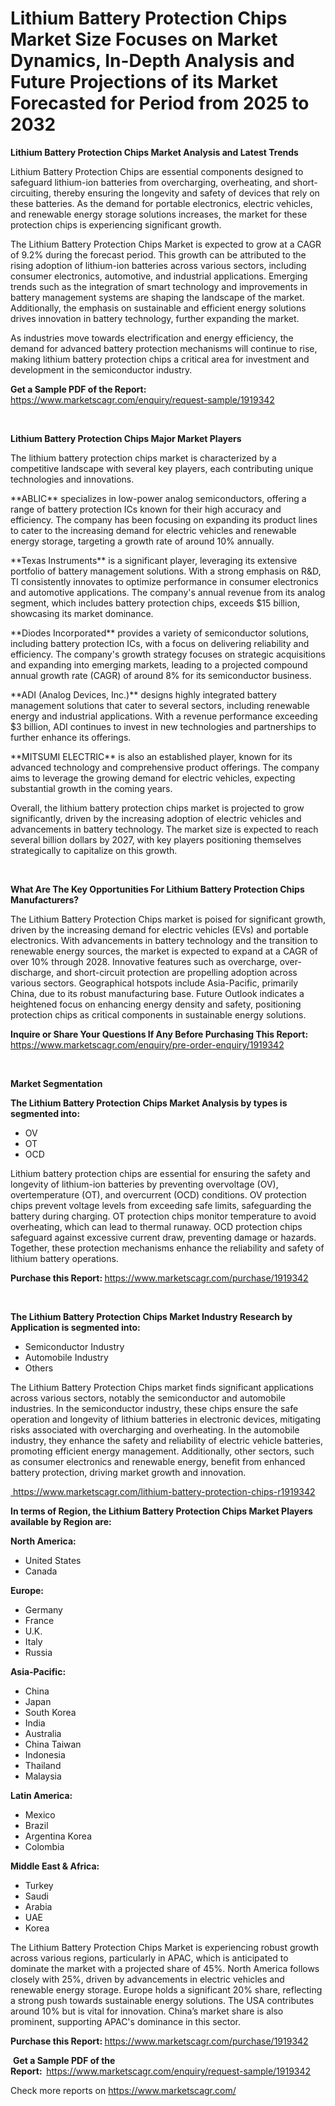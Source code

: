 <p><h1>Lithium Battery Protection Chips Market Size Focuses on Market Dynamics, In-Depth Analysis and Future Projections of its Market Forecasted for Period from 2025 to 2032</h1></p><p><strong>Lithium Battery Protection Chips Market Analysis and Latest Trends</strong></p>
<p><p>Lithium Battery Protection Chips are essential components designed to safeguard lithium-ion batteries from overcharging, overheating, and short-circuiting, thereby ensuring the longevity and safety of devices that rely on these batteries. As the demand for portable electronics, electric vehicles, and renewable energy storage solutions increases, the market for these protection chips is experiencing significant growth.</p><p>The Lithium Battery Protection Chips Market is expected to grow at a CAGR of 9.2% during the forecast period. This growth can be attributed to the rising adoption of lithium-ion batteries across various sectors, including consumer electronics, automotive, and industrial applications. Emerging trends such as the integration of smart technology and improvements in battery management systems are shaping the landscape of the market. Additionally, the emphasis on sustainable and efficient energy solutions drives innovation in battery technology, further expanding the market.</p><p>As industries move towards electrification and energy efficiency, the demand for advanced battery protection mechanisms will continue to rise, making lithium battery protection chips a critical area for investment and development in the semiconductor industry.</p></p>
<p><strong>Get a Sample PDF of the Report:&nbsp;</strong> <a href="https://www.marketscagr.com/enquiry/request-sample/1919342?utm_campaign=2271&utm_medium=2&utm_source=Github&utm_content=ia&utm_term=28022025&utm_id=lithium-battery-protection-chips">https://www.marketscagr.com/enquiry/request-sample/1919342</a></p>
<p>&nbsp;</p>
<p><strong>Lithium Battery Protection Chips Major Market Players</strong></p>
<p><p>The lithium battery protection chips market is characterized by a competitive landscape with several key players, each contributing unique technologies and innovations. </p><p>**ABLIC** specializes in low-power analog semiconductors, offering a range of battery protection ICs known for their high accuracy and efficiency. The company has been focusing on expanding its product lines to cater to the increasing demand for electric vehicles and renewable energy storage, targeting a growth rate of around 10% annually.</p><p>**Texas Instruments** is a significant player, leveraging its extensive portfolio of battery management solutions. With a strong emphasis on R&D, TI consistently innovates to optimize performance in consumer electronics and automotive applications. The company's annual revenue from its analog segment, which includes battery protection chips, exceeds $15 billion, showcasing its market dominance.</p><p>**Diodes Incorporated** provides a variety of semiconductor solutions, including battery protection ICs, with a focus on delivering reliability and efficiency. The company's growth strategy focuses on strategic acquisitions and expanding into emerging markets, leading to a projected compound annual growth rate (CAGR) of around 8% for its semiconductor business.</p><p>**ADI (Analog Devices, Inc.)** designs highly integrated battery management solutions that cater to several sectors, including renewable energy and industrial applications. With a revenue performance exceeding $3 billion, ADI continues to invest in new technologies and partnerships to further enhance its offerings.</p><p>**MITSUMI ELECTRIC** is also an established player, known for its advanced technology and comprehensive product offerings. The company aims to leverage the growing demand for electric vehicles, expecting substantial growth in the coming years.</p><p>Overall, the lithium battery protection chips market is projected to grow significantly, driven by the increasing adoption of electric vehicles and advancements in battery technology. The market size is expected to reach several billion dollars by 2027, with key players positioning themselves strategically to capitalize on this growth.</p></p>
<p>&nbsp;</p>
<p><strong>What Are The Key Opportunities For Lithium Battery Protection Chips Manufacturers?</strong></p>
<p><p>The Lithium Battery Protection Chips market is poised for significant growth, driven by the increasing demand for electric vehicles (EVs) and portable electronics. With advancements in battery technology and the transition to renewable energy sources, the market is expected to expand at a CAGR of over 10% through 2028. Innovative features such as overcharge, over-discharge, and short-circuit protection are propelling adoption across various sectors. Geographical hotspots include Asia-Pacific, primarily China, due to its robust manufacturing base. Future Outlook indicates a heightened focus on enhancing energy density and safety, positioning protection chips as critical components in sustainable energy solutions.</p></p>
<p><strong>Inquire or Share Your Questions If Any Before Purchasing This Report:</strong> <a href="https://www.marketscagr.com/enquiry/pre-order-enquiry/1919342?utm_campaign=2271&utm_medium=2&utm_source=Github&utm_content=ia&utm_term=28022025&utm_id=lithium-battery-protection-chips">https://www.marketscagr.com/enquiry/pre-order-enquiry/1919342</a></p>
<p>&nbsp;</p>
<p><strong>Market Segmentation</strong></p>
<p><strong>The Lithium Battery Protection Chips Market Analysis by types is segmented into:</strong></p>
<p><ul><li>OV</li><li>OT</li><li>OCD</li></ul></p>
<p><p>Lithium battery protection chips are essential for ensuring the safety and longevity of lithium-ion batteries by preventing overvoltage (OV), overtemperature (OT), and overcurrent (OCD) conditions. OV protection chips prevent voltage levels from exceeding safe limits, safeguarding the battery during charging. OT protection chips monitor temperature to avoid overheating, which can lead to thermal runaway. OCD protection chips safeguard against excessive current draw, preventing damage or hazards. Together, these protection mechanisms enhance the reliability and safety of lithium battery operations.</p></p>
<p><strong>Purchase this Report:&nbsp;</strong><a href="https://www.marketscagr.com/purchase/1919342?utm_campaign=2271&utm_medium=2&utm_source=Github&utm_content=ia&utm_term=28022025&utm_id=lithium-battery-protection-chips">https://www.marketscagr.com/purchase/1919342</a></p>
<p>&nbsp;</p>
<p><strong>The Lithium Battery Protection Chips Market Industry Research by Application is segmented into:</strong></p>
<p><ul><li>Semiconductor Industry</li><li>Automobile Industry</li><li>Others</li></ul></p>
<p><p>The Lithium Battery Protection Chips market finds significant applications across various sectors, notably the semiconductor and automobile industries. In the semiconductor industry, these chips ensure the safe operation and longevity of lithium batteries in electronic devices, mitigating risks associated with overcharging and overheating. In the automobile industry, they enhance the safety and reliability of electric vehicle batteries, promoting efficient energy management. Additionally, other sectors, such as consumer electronics and renewable energy, benefit from enhanced battery protection, driving market growth and innovation.</p></p>
<p><a href="https://www.marketscagr.com/lithium-battery-protection-chips-r1919342?utm_campaign=2271&utm_medium=2&utm_source=Github&utm_content=ia&utm_term=28022025&utm_id=lithium-battery-protection-chips">&nbsp;https://www.marketscagr.com/lithium-battery-protection-chips-r1919342</a></p>
<p><strong>In terms of Region, the Lithium Battery Protection Chips Market Players available by Region are:</strong></p>
<p>
    <p> <strong> North America: </strong>
        <ul>
            <li>United States</li>
            <li>Canada</li>
        </ul>
        </p> 
    <p> <strong> Europe: </strong>
        <ul>
            <li>Germany</li>
            <li>France</li>
            <li>U.K.</li>
            <li>Italy</li>
            <li>Russia</li>
        </ul>
        </p> 
    <p> <strong> Asia-Pacific: </strong>
        <ul>
            <li>China</li>
            <li>Japan</li>
            <li>South Korea</li>
            <li>India</li>
            <li>Australia</li>
            <li>China Taiwan</li>
            <li>Indonesia</li>
            <li>Thailand</li>
            <li>Malaysia</li>
        </ul>
        </p> 
    <p> <strong> Latin America: </strong>
        <ul>
            <li>Mexico</li>
            <li>Brazil</li>
            <li>Argentina Korea</li>
            <li>Colombia</li>
        </ul>
        </p> 
    <p> <strong> Middle East & Africa: </strong>
        <ul>
            <li>Turkey</li>
            <li>Saudi</li>
            <li>Arabia</li>
            <li>UAE</li>
            <li>Korea</li>
        </ul>
    </p>
    </p>
<p><p>The Lithium Battery Protection Chips Market is experiencing robust growth across various regions, particularly in APAC, which is anticipated to dominate the market with a projected share of 45%. North America follows closely with 25%, driven by advancements in electric vehicles and renewable energy storage. Europe holds a significant 20% share, reflecting a strong push towards sustainable energy solutions. The USA contributes around 10% but is vital for innovation. China’s market share is also prominent, supporting APAC's dominance in this sector.</p></p>
<p><strong>Purchase this Report: </strong><a href="https://www.marketscagr.com/purchase/1919342?utm_campaign=2271&utm_medium=2&utm_source=Github&utm_content=ia&utm_term=28022025&utm_id=lithium-battery-protection-chips">https://www.marketscagr.com/purchase/1919342</a></p>
<p>&nbsp;<strong>Get a Sample PDF of the Report:&nbsp;&nbsp;</strong><a href="https://www.marketscagr.com/enquiry/request-sample/1919342?utm_campaign=2271&utm_medium=2&utm_source=Github&utm_content=ia&utm_term=28022025&utm_id=lithium-battery-protection-chips">https://www.marketscagr.com/enquiry/request-sample/1919342</a></p>
<p><strong></strong></p>
<p>Check more reports on <a href="https://www.marketscagr.com/?utm_campaign=2271&utm_medium=2&utm_source=Github&utm_content=ia&utm_term=28022025&utm_id=lithium-battery-protection-chips">https://www.marketscagr.com/</a></p>